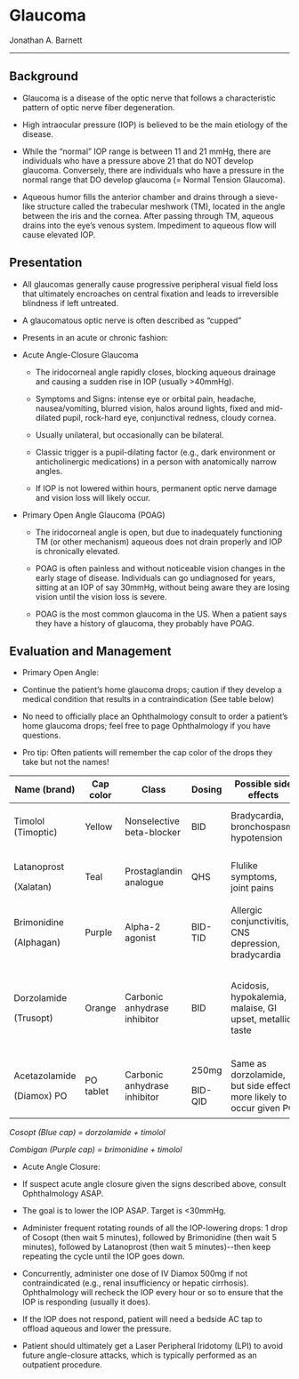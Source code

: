 # Glaucoma

Jonathan A. Barnett

---

## Background

- Glaucoma is a disease of the optic nerve that follows a
    characteristic pattern of optic nerve fiber degeneration.

- High intraocular pressure (IOP) is believed to be the main etiology
    of the disease.

- While the “normal” IOP range is between 11 and 21 mmHg, there are
    individuals who have a pressure above 21 that do NOT develop
    glaucoma. Conversely, there are individuals who have a pressure in
    the normal range that DO develop glaucoma (= Normal Tension
    Glaucoma).

- Aqueous humor fills the anterior chamber and drains through a
    sieve-like structure called the trabecular meshwork (TM), located in
    the angle between the iris and the cornea. After passing through TM,
    aqueous drains into the eye’s venous system. Impediment to aqueous
    flow will cause elevated IOP.

## Presentation

- All glaucomas generally cause progressive peripheral visual field
    loss that ultimately encroaches on central fixation and leads to
    irreversible blindness if left untreated.

- A glaucomatous optic nerve is often described as “cupped”

- Presents in an acute or chronic fashion:

<!-- -->

- Acute Angle-Closure Glaucoma

    - The iridocorneal angle rapidly closes, blocking aqueous drainage
        and causing a sudden rise in IOP (usually \>40mmHg).

    - Symptoms and Signs: intense eye or orbital pain, headache,
        nausea/vomiting, blurred vision, halos around lights, fixed and
        mid-dilated pupil, rock-hard eye, conjunctival redness, cloudy
        cornea.

    - Usually unilateral, but occasionally can be bilateral.

    - Classic trigger is a pupil-dilating factor (e.g., dark
        environment or anticholinergic medications) in a person with
        anatomically narrow angles.

    - If IOP is not lowered within hours, permanent optic nerve damage
        and vision loss will likely occur.

- Primary Open Angle Glaucoma (POAG)

    - The iridocorneal angle is open, but due to inadequately
        functioning TM (or other mechanism) aqueous does not drain
        properly and IOP is chronically elevated.

    - POAG is often painless and without noticeable vision changes in
        the early stage of disease. Individuals can go undiagnosed for
        years, sitting at an IOP of say 30mmHg, without being aware they
        are losing vision until the vision loss is severe.

    - POAG is the most common glaucoma in the US. When a patient says
        they have a history of glaucoma, they probably have POAG.

## Evaluation and Management

- Primary Open Angle:

<!-- -->

- Continue the patient’s home glaucoma drops; caution if they develop
    a medical condition that results in a contraindication (See table
    below)

- No need to officially place an Ophthalmology consult to order a
    patient’s home glaucoma drops; feel free to page Ophthalmology if
    you have questions.

- Pro tip: Often patients will remember the cap color of the drops
    they take but not the names!

<table>
<colgroup>
<col style="width: 17%" />
<col style="width: 10%" />
<col style="width: 16%" />
<col style="width: 10%" />
<col style="width: 18%" />
<col style="width: 25%" />
</colgroup>
<thead>
<tr class="header">
<th>Name (brand)</th>
<th>Cap color</th>
<th>Class</th>
<th>Dosing</th>
<th>Possible side effects</th>
<th>Relative contraindications</th>
</tr>
</thead>
<tbody>
<tr class="odd">
<td>Timolol (Timoptic)</td>
<td>Yellow</td>
<td>Nonselective beta-blocker</td>
<td>BID</td>
<td>Bradycardia, bronchospasm, hypotension</td>
<td>Heart conditions (CHF, heart block), asthma/COPD</td>
</tr>
<tr class="even">
<td><p>Latanoprost</p>
<p>(Xalatan)</p></td>
<td>Teal</td>
<td>Prostaglandin analogue</td>
<td>QHS</td>
<td>Flulike symptoms, joint pains</td>
<td>Pregnancy (category C), uveitis</td>
</tr>
<tr class="odd">
<td><p>Brimonidine</p>
<p>(Alphagan)</p></td>
<td>Purple</td>
<td>Alpha-2 agonist</td>
<td>BID-TID</td>
<td>Allergic conjunctivitis, CNS depression, bradycardia</td>
<td>Infants and young children</td>
</tr>
<tr class="even">
<td><p>Dorzolamide</p>
<p>(Trusopt)</p></td>
<td>Orange</td>
<td>Carbonic anhydrase inhibitor</td>
<td>BID</td>
<td>Acidosis, hypokalemia, malaise, GI upset, metallic taste</td>
<td>Renal insufficiency, Hepatic cirrhosis, Sickle cell disease, caution
when using with other K-wasting drugs</td>
</tr>
<tr class="odd">
<td><p>Acetazolamide</p>
<p>(Diamox) PO</p></td>
<td>PO tablet</td>
<td>Carbonic anhydrase inhibitor</td>
<td><p>250mg</p>
<p>BID-QID</p></td>
<td>Same as dorzolamide, but side effects more likely to occur given
PO</td>
<td>Same as dorzolamide, but side effects more likely to occur given
PO</td>
</tr>
</tbody>
</table>

*Cosopt (Blue cap) = dorzolamide + timolol*

*Combigan (Purple cap) = brimonidine + timolol*

- Acute Angle Closure:

<!-- -->

- If suspect acute angle closure given the signs described above,
    consult Ophthalmology ASAP.

- The goal is to lower the IOP ASAP. Target is \<30mmHg.

- Administer frequent rotating rounds of all the IOP-lowering drops: 1
    drop of Cosopt (then wait 5 minutes), followed by Brimonidine (then
    wait 5 minutes), followed by Latanoprost (then wait 5 minutes)--then
    keep repeating the cycle until the IOP goes down.

- Concurrently, administer one dose of IV Diamox 500mg if not
    contraindicated (e.g., renal insufficiency or hepatic cirrhosis).
    Ophthalmology will recheck the IOP every hour or so to ensure that
    the IOP is responding (usually it does).

- If the IOP does not respond, patient will need a bedside AC tap to
    offload aqueous and lower the pressure.

- Patient should ultimately get a Laser Peripheral Iridotomy (LPI) to
    avoid future angle-closure attacks, which is typically performed as
    an outpatient procedure.
